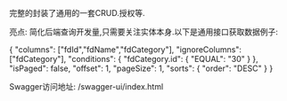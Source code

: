 完整的封装了通用的一套CRUD.授权等.

亮点: 简化后端查询开发量,只需要关注实体本身.以下是通用接口获取数据例子:

{
    "columns": ["fdId","fdName","fdCategory"],
    "ignoreColumns": ["fdCategory"],
    "conditions": {
        "fdCategory.id": {
            "EQUAL": "30"
        }
    },
    "isPaged": false,
    "offset": 1,
    "pageSize": 1,
    "sorts": {
        "order": "DESC"
    }
}

Swagger访问地址:
/swagger-ui/index.html
